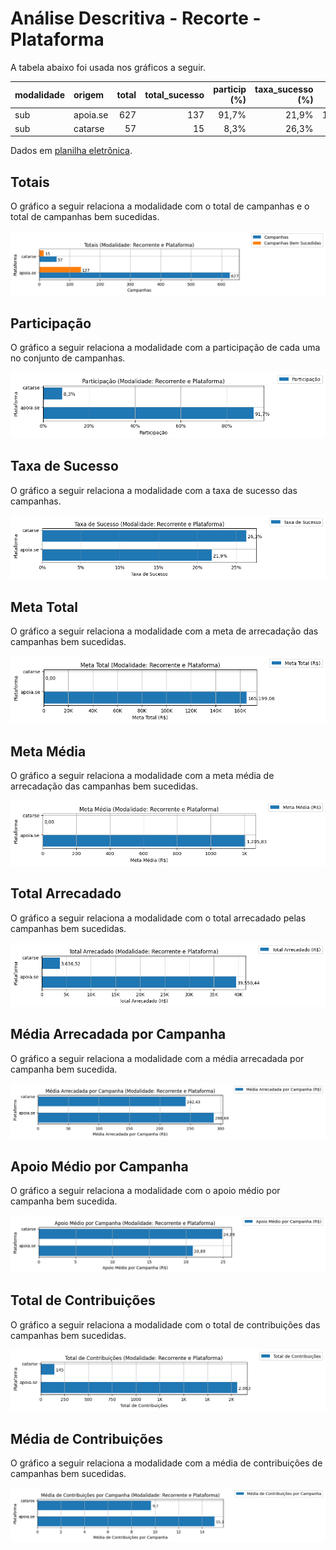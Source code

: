 # Análise Descritiva - Recorte - Plataforma

A tabela abaixo foi usada nos gráficos a seguir.

| modalidade   | origem   |   total |   total_sucesso |   particip (%) |   taxa_sucesso (%) |   meta (R$) |   meta_avg (R$) |   meta_std (R$) |   meta_min (R$) |   meta_max (R$) |   arrecadado_sucesso (R$) |   arrecadado_avg (R$) |   arrecadado_std (R$) |   arrecadado_min (R$) |   arrecadado_max (R$) |   apoio_medio (R$) |   apoio_std (R$) |   apoio_min (R$) |   apoio_max (R$) |   contribuicoes |   contribuicoes_med |   contribuicoes_std |   contribuicoes_min |   contribuicoes_max |
|:-------------|:---------|--------:|----------------:|---------------:|-------------------:|------------:|----------------:|----------------:|----------------:|----------------:|--------------------------:|----------------------:|----------------------:|----------------------:|----------------------:|-------------------:|-----------------:|-----------------:|-----------------:|----------------:|--------------------:|--------------------:|--------------------:|--------------------:|
| sub          | apoia.se |     627 |             137 |          91,7% |              21,9% |  165.199,06 |        1.205,83 |        2.163,29 |            0,00 |       21.176,92 |                 39.550,44 |                288,69 |                682,40 |                  1,09 |              5.087,08 |              20,89 |            15,28 |             1,01 |            84,08 |           2.063 |                15,1 |                33,4 |                 1,0 |               208,0 |
| sub          | catarse  |      57 |              15 |           8,3% |              26,3% |        0,00 |            0,00 |            0,00 |            0,00 |            0,00 |                  3.636,52 |                242,43 |                198,40 |                 10,98 |                538,44 |              24,89 |            12,20 |            10,98 |            48,38 |             145 |                 9,7 |                 8,3 |                 1,0 |                30,0 |

Dados em [planilha eletrônica](./dados/sub-plataforma.xlsx).


## Totais

O gráfico a seguir relaciona a modalidade com o total de campanhas e o total de campanhas bem sucedidas.

![Totais por Modalidade](./img/sub-plataforma-totais.png)


## Participação

O gráfico a seguir relaciona a modalidade com a participação de cada uma no conjunto de campanhas.

![Participação das Modalidades](./img/sub-plataforma-participacao.png)


## Taxa de Sucesso

O gráfico a seguir relaciona a modalidade com a taxa de sucesso das campanhas.

![Taxa de Sucesso das Modalidades](./img/sub-plataforma-taxa-sucesso.png)


## Meta Total

O gráfico a seguir relaciona a modalidade com a meta de arrecadação das campanhas bem sucedidas.

![Meta Total por Modalidades](./img/sub-plataforma-meta.png)


## Meta Média

O gráfico a seguir relaciona a modalidade com a meta média de arrecadação das campanhas bem sucedidas.

![Meta Média por Modalidades](./img/sub-plataforma-meta-med.png)


## Total Arrecadado

O gráfico a seguir relaciona a modalidade com o total arrecadado pelas campanhas bem sucedidas.

![Total Arrecadado por Modalidades](./img/sub-plataforma-total-arrecadado.png)


## Média Arrecadada por Campanha

O gráfico a seguir relaciona a modalidade com a média arrecadada por campanha bem sucedida.

![Média Arrecadada por Campanha por Modalidades](./img/sub-plataforma-media-arrecadada.png)


## Apoio Médio por Campanha

O gráfico a seguir relaciona a modalidade com o apoio médio por campanha bem sucedida.

![Apoio Médio por Campanha por Modalidades](./img/sub-plataforma-apoio-medio.png)


## Total de Contribuições

O gráfico a seguir relaciona a modalidade com o total de contribuições das campanhas bem sucedidas.

![Total de Contribuições por Modalidades](./img/sub-plataforma-total-contribuicoes.png)


## Média de Contribuições

O gráfico a seguir relaciona a modalidade com a média de contribuições de campanhas bem sucedidas.

![Média de Contribuições por Campanha por Modalidades](./img/sub-plataforma-media-contribuicoes.png)



